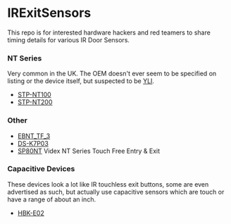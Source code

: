 # IRExitSensors

This repo is for interested hardware hackers and red teamers to share timing details for various IR Door Sensors.

### NT Series

Very common in the UK. The OEM doesn't ever seem to be specified on listing or the device itself, but suspected to be [YLI](https://www.yli.cn/en/product/Button/Infrared-Sensor/).

* [STP-NT100](nt100.md)
* [STP-NT200](nt200.md)

### Other

* [EBNT_TF_3](EBNT_TF_3.md)
* [DS-K7P03](ds-k7p03.md)
* [SP80NT](sp80nt.md) Videx NT Series Touch Free Entry & Exit

### Capacitive Devices

These devices look a lot like IR touchless exit buttons, some are even advertised as such, but actually use capacitive sensors which are touch or have a range of about an inch.

* [HBK-E02](hbk-e01e02.md)